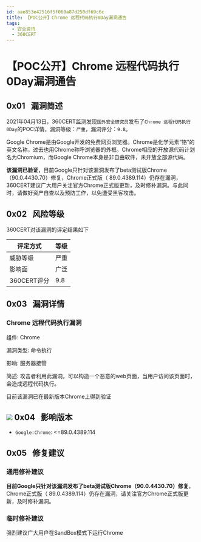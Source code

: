 ```yaml
---
id: aae853e42516f5f069a87d250df69c6c
title: 【POC公开】Chrome 远程代码执行0Day漏洞通告
tags: 
  - 安全资讯
  - 360CERT
---
```


# 【POC公开】Chrome 远程代码执行0Day漏洞通告

 0x01   漏洞简述
------------


2021年04月13日，360CERT监测发现`国外安全研究员`发布了`Chrome 远程代码执行 0Day`的POC详情，漏洞等级：`严重`，漏洞评分：`9.8`。

Google Chrome是由Google开发的免费网页浏览器。Chrome是化学元素“铬”的英文名称，过去也用Chrome称呼浏览器的外框。Chrome相应的开放源代码计划名为Chromium，而Google Chrome本身是非自由软件，未开放全部源代码。

**该漏洞已验证**，目前Google只针对该漏洞发布了beta测试版Chrome（90.0.4430.70）修复，Chrome正式版（ 89.0.4389.114）仍存在漏洞，360CERT建议广大用户关注官方Chrome正式版更新，及时修补漏洞。与此同时，请做好资产自查以及预防工作，以免遭受黑客攻击。

 0x02   风险等级
------------

360CERT对该漏洞的评定结果如下



| 评定方式 | 等级 |
| --- | --- |
| 威胁等级 | 严重 |
| 影响面 | 广泛 |
| 360CERT评分 | 9.8 |

 0x03   漏洞详情
------------

### Chrome 远程代码执行漏洞

组件: Chrome

漏洞类型: 命令执行

影响: 服务器接管

简述: 攻击者利用此漏洞，可以构造一个恶意的web页面，当用户访问该页面时，会造成远程代码执行。

目前该漏洞已在最新版本Chrome上得到验证

![](https://p403.ssl.qhimgs4.com/t0197626ab6a65f1423.png) 0x04   影响版本
------------

- `Google:Chrome`: <=89.0.4389.114

 0x05   修复建议
------------

### 通用修补建议

**目前Google只针对该漏洞发布了beta测试版Chrome（90.0.4430.70）修复**，Chrome正式版（ 89.0.4389.114）仍存在漏洞，请关注官方Chrome正式版更新，及时修补漏洞。

### 临时修补建议

强烈建议广大用户在SandBox模式下运行Chrome

